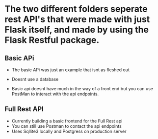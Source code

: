 # The two different folders seperate rest API's that were made with just Flask itself, and made by using the Flask Restful package. 


## Basic APi
* The basic APi was just an example that isnt as fleshed out
* Doesnt use a database

* Basic api doesnt have much in the way of a front end but you can use PostMan to interact with the api endpoints. 


## Full Rest API
* Currently building a basic frontend for the Full Rest api 
* You can still use Postman to contact the api endpoints
* Uses Sqllite3 locally and Postgress on production server
